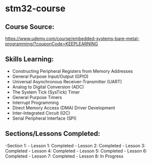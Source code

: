 # stm32-course

## Course Source: 
https://www.udemy.com/course/embedded-systems-bare-metal-programming/?couponCode=KEEPLEARNING

## Skills Learning:
- Constructing Peripheral Registers from Memory Addresses
- General Purpose Input/Output (GPIO)
- Universal Asynchronous Receiver-Transmitter (UART)
- Analog to Digital Conversion (ADC)
- The System Tick (SysTick) Timer
- General Purpose Timers
- Interrupt Programming
- Direct Memory Access (DMA) Driver Development
- Inter-Integrated Circuit (I2C)
- Serial Peripheral Interface (SPI)

## Sections/Lessons Completed:
-Section 1:
    - Lesson 1: Completed
    - Lesson 2: Completed
    - Lesson 3: Completed
    - Lesson 4: Completed
    - Lesson 5: Completed
    - Lesson 6: Completed
    - Lesson 7: Completed
    - Lesson 8: In Progress